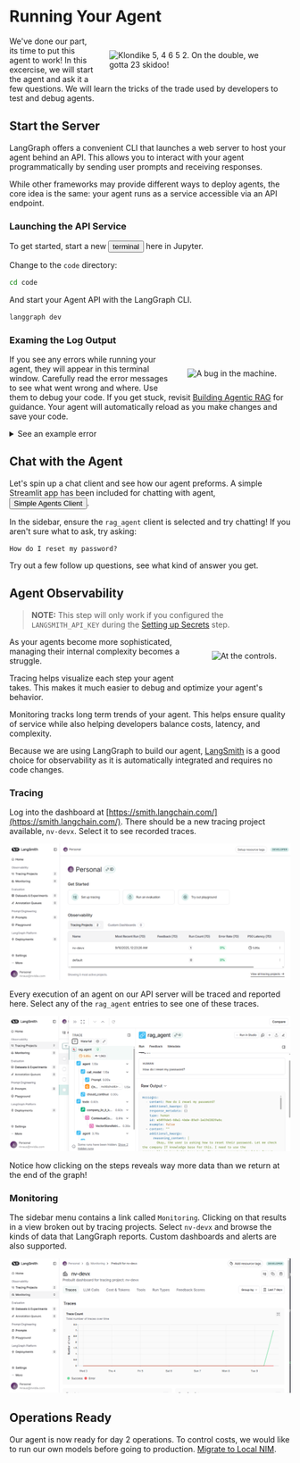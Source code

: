 # Running Your Agent

<img src="_static/robots/operator.png" alt="Klondike 5, 4 6 5 2. On the double, we gotta 23 skidoo!" style="float:right;max-width:300px;margin:25px;" />

We've done our part, its time to put this agent to work! In this excercise, we will start the agent and ask it a few questions. We will learn the tricks of the trade used by developers to test and debug agents.

<!-- fold:break -->

## Start the Server

LangGraph offers a convenient CLI that launches a web server to host your agent behind an API. This allows you to interact with your agent programmatically by sending user prompts and receiving responses.

While other frameworks may provide different ways to deploy agents, the core idea is the same: your agent runs as a service accessible via an API endpoint.

<!-- fold:break -->

### Launching the API Service

To get started, start a new <button onclick="openNewTerminal();"><i class="fas fa-terminal"></i> terminal</button> here in Jupyter.

Change to the `code` directory:

```bash
cd code
```

And start your Agent API with the LangGraph CLI.

```bash
langgraph dev
```

<!-- fold:break -->

### Examing the Log Output

<img src="_static/robots/debug.png" alt="A bug in the machine." style="float:right;max-width:300px;margin:25px;" />

If you see any errors while running your agent, they will appear in this terminal window. Carefully read the error messages to see what went wrong and where. Use them to debug your code. If you get stuck, revisit [Building Agentic RAG](agentic_rag.md) for guidance. Your agent will automatically reload as you make changes and save your code.

<details>
  <summary>See an example error</summary>

  The following is a snippet from a log that experienced an AttributeError while starting the agent.

  ```
  2025-09-09T04:33:07.173253Z [info     ] Reading knowledge base data from /project/data/it-knowledge-base [__rag_agent] api_variant=local_dev langgraph_api_version=0.4.11 thread_name=asyncio_0
  92%|█████████████████████████████████████████████████████████████████████████████████████████████████████████████████████████████████████████████▏           | 12/13 [00:00<00:00, 11963.79it/s]
  2025-09-09T04:33:07.179200Z [info     ] Ingesting 12 documents into FAISS vector database. [__rag_agent] api_variant=local_dev langgraph_api_version=0.4.11 thread_name=asyncio_0
  2025-09-09T04:33:07.179588Z [info     ] Shutting down remote graphs    [langgraph_api.graph] api_variant=local_dev langgraph_api_version=0.4.11 thread_name=MainThread
  2025-09-09T04:33:07.183624Z [error    ] Traceback (most recent call last):
    File "/home/workbench/.local/lib/python3.12/site-packages/starlette/routing.py", line 694, in lifespan
      async with self.lifespan_context(app) as maybe_state:
                ^^^^^^^^^^^^^^^^^^^^^^^^^^
    File "/usr/lib/python3.12/contextlib.py", line 210, in __aenter__
      return await anext(self.gen)
            ^^^^^^^^^^^^^^^^^^^^^
    File "/home/workbench/.local/lib/python3.12/site-packages/langgraph_runtime_inmem/lifespan.py", line 79, in lifespan
      await graph.collect_graphs_from_env(True)
    File "/home/workbench/.local/lib/python3.12/site-packages/langgraph_api/graph.py", line 421, in collect_graphs_from_env
      graph = await run_in_executor(None, _graph_from_spec, spec)
              ^^^^^^^^^^^^^^^^^^^^^^^^^^^^^^^^^^^^^^^^^^^^^^^^^^^
    File "/home/workbench/.local/lib/python3.12/site-packages/langgraph_api/utils/config.py", line 144, in run_in_executor
      return await asyncio.get_running_loop().run_in_executor(
            ^^^^^^^^^^^^^^^^^^^^^^^^^^^^^^^^^^^^^^^^^^^^^^^^^
    File "/usr/lib/python3.12/concurrent/futures/thread.py", line 59, in run
      result = self.fn(*self.args, **self.kwargs)
              ^^^^^^^^^^^^^^^^^^^^^^^^^^^^^^^^^^
    File "/home/workbench/.local/lib/python3.12/site-packages/langgraph_api/utils/config.py", line 135, in wrapper
      return func(*args, **kwargs)
            ^^^^^^^^^^^^^^^^^^^^^
    File "/home/workbench/.local/lib/python3.12/site-packages/langgraph_api/graph.py", line 468, in _graph_from_spec
      modspec.loader.exec_module(module)  # type: ignore[possibly-unbound-attribute]
      ^^^^^^^^^^^^^^^^^^^^^^^^^^^^^^^^^^
    File "<frozen importlib._bootstrap_external>", line 999, in exec_module
    File "<frozen importlib._bootstrap>", line 488, in _call_with_frames_removed
    File "/project/code/rag_agent.py", line 37, in <module>
      chunks = splitter.split_documents(docs)
              ^^^^^^^^^^^^^^^^^^^^^^^^
  AttributeError: 'ellipsis' object has no attribute 'split_documents'
  ```

</details>

<!-- fold:break -->

## Chat with the Agent

Let's spin up a chat client and see how our agent preforms. A simple Streamlit app has been included for chatting with agent, <button onclick="launch('Simple Agents Client');"><i class="fa-solid fa-rocket"></i> Simple Agents Client</button>.

In the sidebar, ensure the `rag_agent` client is selected and try chatting! If you aren't sure what to ask, try asking:

```
How do I reset my password?
```

Try out a few follow up questions, see what kind of answer you get.

<!-- fold:break -->

## Agent Observability

> **NOTE:** This step will only work if you configured the `LANGSMITH_API_KEY` during the [Setting up Secrets](secrets.md) step.

<img src="_static/robots/controls.png" alt="At the controls." style="float:right;max-width:300px;margin:25px;" />

As your agents become more sophisticated, managing their internal complexity becomes a struggle.

Tracing helps visualize each step your agent takes. This makes it much easier to debug and optimize your agent's behavior.

Monitoring tracks long term trends of your agent. This helps ensure quality of service while also helping developers balance costs, latency, and complexity.

Because we are using LangGraph to build our agent, [LangSmith](https://www.langchain.com/langsmith) is a good choice for observability as it is automatically integrated and requires no code changes.

<!-- fold:break -->

### Tracing

Log into the dashboard at [https://smith.langchain.com/](https://smith.langchain.com/). There should be a new tracing project available, `nv-devx`. Select it to see recorded traces.

![LangSmith Dashboard](img/langsmith_dashboard.png)

<!-- fold:break -->

Every execution of an agent on our API server will be traced and reported here. Select any of the `rag_agent` entries to see one of these traces.

![LangSmith Traces](img/langsmith_trace.png)

Notice how clicking on the steps reveals way more data than we return at the end of the graph!

<!-- fold:break -->

### Monitoring

The sidebar menu contains a link called `Monitoring`. Clicking on that results in a view broken out by tracing projects. Select `nv-devx` and browse the kinds of data that LangGraph reports. Custom dashboards and alerts are also supported.

![LangSmith Monitoring](img/langsmith_monitoring.png)

<!-- fold:break -->

## Operations Ready

Our agent is now ready for day 2 operations. To control costs, we would like to run our own models before going to production. [Migrate to Local NIM](migrate.md).